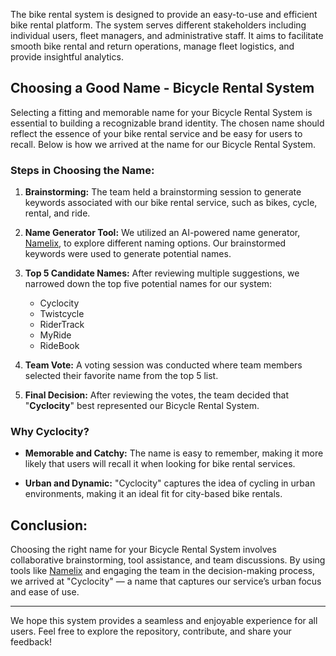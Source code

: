 

The bike rental system is designed to provide an easy-to-use and efficient bike rental platform. The system serves different stakeholders including individual users, fleet managers, and administrative staff. It aims to facilitate smooth bike rental and return operations, manage fleet logistics, and provide insightful analytics.

## Choosing a Good Name - Bicycle Rental System

Selecting a fitting and memorable name for your Bicycle Rental System is essential to building a recognizable brand identity. The chosen name should reflect the essence of your bike rental service and be easy for users to recall. Below is how we arrived at the name for our Bicycle Rental System.

### Steps in Choosing the Name:

1. **Brainstorming:**
   The team held a brainstorming session to generate keywords associated with our bike rental service, such as bikes, cycle, rental, and ride.

2. **Name Generator Tool:**
   We utilized an AI-powered name generator, [Namelix](https://namelix.com), to explore different naming options. Our brainstormed keywords were used to generate potential names.

3. **Top 5 Candidate Names:**
   After reviewing multiple suggestions, we narrowed down the top five potential names for our system:
   - Cyclocity
   - Twistcycle
   - RiderTrack
   - MyRide
   - RideBook

4. **Team Vote:**
   A voting session was conducted where team members selected their favorite name from the top 5 list. 

5. **Final Decision:**
   After reviewing the votes, the team decided that "**Cyclocity**" best represented our Bicycle Rental System.

### Why Cyclocity?

- **Memorable and Catchy:**
  The name is easy to remember, making it more likely that users will recall it when looking for bike rental services.

- **Urban and Dynamic:**
  "Cyclocity" captures the idea of cycling in urban environments, making it an ideal fit for city-based bike rentals.

## Conclusion:

Choosing the right name for your Bicycle Rental System involves collaborative brainstorming, tool assistance, and team discussions. By using tools like [Namelix](https://namelix.com) and engaging the team in the decision-making process, we arrived at "Cyclocity" — a name that captures our service’s urban focus and ease of use.

---

We hope this system provides a seamless and enjoyable experience for all users. Feel free to explore the repository, contribute, and share your feedback!
